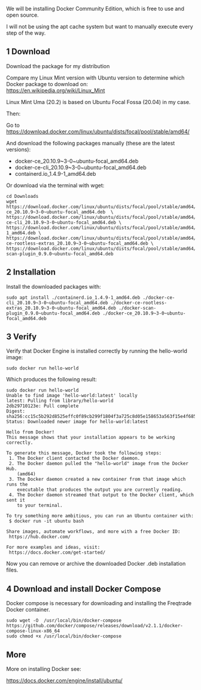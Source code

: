 We will be installing Docker Community Edition, which is free to use and open source.

I will not be using the apt cache system but want to manually execute every step of the way.

## 1 Download

Download the package for my distribution

Compare my Linux Mint version with Ubuntu version to determine which Docker package to download on:  
https://en.wikipedia.org/wiki/Linux_Mint

Linux Mint Uma (20.2) is based on Ubuntu Focal Fossa (20.04) in my case.

Then:

Go to https://download.docker.com/linux/ubuntu/dists/focal/pool/stable/amd64/

And download the following packages manually (these are the latest versions):

* docker-ce_20.10.9~3-0~ubuntu-focal_amd64.deb 
* docker-ce-cli_20.10.9~3-0~ubuntu-focal_amd64.deb
* containerd.io_1.4.9-1_amd64.deb

Or download via the terminal with wget:

```
cd Downloads
wget https://download.docker.com/linux/ubuntu/dists/focal/pool/stable/amd64/docker-ce_20.10.9~3-0~ubuntu-focal_amd64.deb  \
https://download.docker.com/linux/ubuntu/dists/focal/pool/stable/amd64/docker-ce-cli_20.10.9~3-0~ubuntu-focal_amd64.deb \
https://download.docker.com/linux/ubuntu/dists/focal/pool/stable/amd64/containerd.io_1.4.9-1_amd64.deb \
https://download.docker.com/linux/ubuntu/dists/focal/pool/stable/amd64/docker-ce-rootless-extras_20.10.9~3-0~ubuntu-focal_amd64.deb \
https://download.docker.com/linux/ubuntu/dists/focal/pool/stable/amd64/docker-scan-plugin_0.9.0~ubuntu-focal_amd64.deb
```

## 2 Installation

Install the downloaded packages with:

```
sudo apt install ./containerd.io_1.4.9-1_amd64.deb ./docker-ce-cli_20.10.9~3-0~ubuntu-focal_amd64.deb ./docker-ce-rootless-extras_20.10.9~3-0~ubuntu-focal_amd64.deb ./docker-scan-plugin_0.9.0~ubuntu-focal_amd64.deb ./docker-ce_20.10.9~3-0~ubuntu-focal_amd64.deb
```

## 3 Verify

Verify that Docker Engine is installed correctly by running the hello-world image:

```
sudo docker run hello-world
```

Which produces the following result:

```
sudo docker run hello-world
Unable to find image 'hello-world:latest' locally
latest: Pulling from library/hello-world
2db29710123e: Pull complete 
Digest: sha256:cc15c5b292d8525effc0f89cb299f1804f3a725c8d05e158653a563f15e4f685
Status: Downloaded newer image for hello-world:latest

Hello from Docker!
This message shows that your installation appears to be working correctly.

To generate this message, Docker took the following steps:
 1. The Docker client contacted the Docker daemon.
 2. The Docker daemon pulled the "hello-world" image from the Docker Hub.
    (amd64)
 3. The Docker daemon created a new container from that image which runs the
    executable that produces the output you are currently reading.
 4. The Docker daemon streamed that output to the Docker client, which sent it
    to your terminal.

To try something more ambitious, you can run an Ubuntu container with:
 $ docker run -it ubuntu bash

Share images, automate workflows, and more with a free Docker ID:
 https://hub.docker.com/

For more examples and ideas, visit:
 https://docs.docker.com/get-started/
```

Now you can remove or archive the downloaded Docker .deb installation files.

## 4 Download and install Docker Compose

Docker compose is necessary for downloading and installing the Freqtrade Docker container.


```
sudo wget -O  /usr/local/bin/docker-compose https://github.com/docker/compose/releases/download/v2.1.1/docker-compose-linux-x86_64
sudo chmod +x /usr/local/bin/docker-compose
```

## More

More on installing Docker see:
 
https://docs.docker.com/engine/install/ubuntu/
